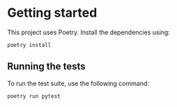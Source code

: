 # Getting started

This project uses Poetry. Install the dependencies using:

```
poetry install
```

## Running the tests

To run the test suite, use the following command:


```
poetry run pytest
```